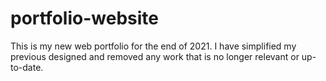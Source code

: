 # portfolio-website
This is my new web portfolio for the end of 2021. I have simplified my previous designed and removed any work that is no longer relevant or up-to-date.
